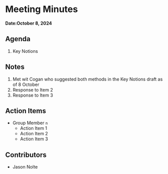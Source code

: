 

# Meeting Minutes
**Date:October 8, 2024**

## Agenda
1. Key Notions

## Notes
1. Met wit Cogan who suggested both methods in the Key Notions draft as of 8 October
2. Response to Item 2
3. Response to Item 3

## Action Items
* Group Member `n`
    * Action Item 1
    * Action Item 2
    * Action Item 3

## Contributors
* Jason Nolte
